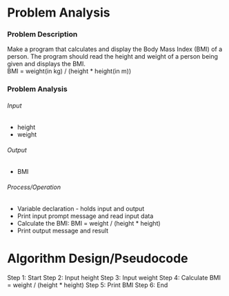 # Problem Analysis
### Problem Description
Make a program that calculates and display the Body Mass Index (BMI) of a person. The program should read the height and weight of a person being given and displays the BMI. <br />
BMI = weight(in kg) / (height * height(in m))

### Problem Analysis
###### Input
- height
- weight
###### Output
- BMI
###### Process/Operation
- Variable declaration - holds input and output
- Print input prompt message and read input data
- Calculate the BMI:
        BMI = weight / (height * height)
- Print output message and result

# Algorithm Design/Pseudocode
Step 1: Start
Step 2: Input height
Step 3: Input weight
Step 4: Calculate BMI = weight / (height * height)
Step 5: Print BMI
Step 6: End

